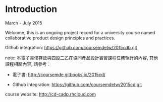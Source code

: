 # Introduction

March - July 2015

Welcome, this is an ongoing project record for a university course named collaborative product design principles and practices.

Github integration: https://github.com/coursemdetw/2015cdb.git

note: 本電子書僅存放與四設二乙在協同產品設計實習課程任務執行的內容, 其他課程相關內容, 請參考：

* 電子書: http://coursemde.gitbooks.io/2015cd/

* Github integration: https://github.com/coursemdetw/2015cd.git

course website: http://cd-cadp.rhcloud.com


